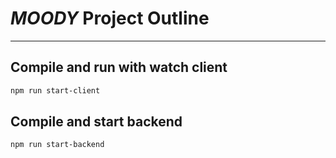 # *MOODY* Project Outline

-----------------

## Compile and run with watch client

```bash
npm run start-client
```

## Compile and start backend

```bash
npm run start-backend
```
